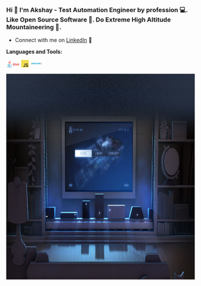### Hi 👋 I'm Akshay - Test Automation Engineer by profession :computer:. Like Open Source Software :penguin:. Do Extreme High Altitude Mountaineering :sunrise_over_mountains:.

- Connect with me on <a href="https://www.linkedin.com/in/akshayupadhayay/">LinkedIn</a> 💼

**Languages and Tools:**  

<code><img height="20" src="https://github.com/akshayupadhayay/akshayupadhayay/blob/master/Java_logo_icon.png"></code>
<code><img height="20" src="https://raw.githubusercontent.com/github/explore/80688e429a7d4ef2fca1e82350fe8e3517d3494d/topics/javascript/javascript.png"></code>
<code><img height="20" src="https://github.com/akshayupadhayay/akshayupadhayay/blob/master/restapi.png"></code>

<img src="https://github.com/akshayupadhayay/akshayupadhayay/blob/master/linux_room.png" width="1000" height="550">
